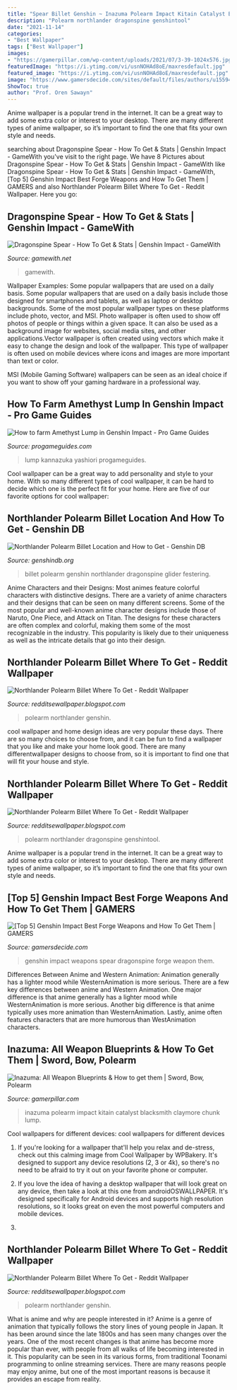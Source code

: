 ```yaml
---
title: "Spear Billet Genshin ~ Inazuma Polearm Impact Kitain Catalyst Blacksmith Claymore Chunk Lump"
description: "Polearm northlander dragonspine genshintool"
date: "2021-11-14"
categories:
- "Best Wallpaper"
tags: ["Best Wallpaper"]
images:
- "https://gamerpillar.com/wp-content/uploads/2021/07/3-39-1024x576.jpg"
featuredImage: "https://i.ytimg.com/vi/usnNOHAd8oE/maxresdefault.jpg"
featured_image: "https://i.ytimg.com/vi/usnNOHAd8oE/maxresdefault.jpg"
image: "https://www.gamersdecide.com/sites/default/files/authors/u155943/genshin_impact-top_5-forged_weapon-5.jpg"
ShowToc: true
author: "Prof. Oren Sawayn"
---
```



Anime wallpaper is a popular trend in the internet. It can be a great way to add some extra color or interest to your desktop. There are many different types of anime wallpaper, so it’s important to find the one that fits your own style and needs.

	

		
searching about Dragonspine Spear - How To Get &amp; Stats | Genshin Impact - GameWith you've visit to the right page. We have 8 Pictures about Dragonspine Spear - How To Get &amp; Stats | Genshin Impact - GameWith like Dragonspine Spear - How To Get &amp; Stats | Genshin Impact - GameWith, [Top 5] Genshin Impact Best Forge Weapons and How To Get Them | GAMERS and also Northlander Polearm Billet Where To Get - Reddit Wallpaper. Here you go:
		
    
## Dragonspine Spear - How To Get &amp; Stats | Genshin Impact - GameWith

<img loading=lazy src="https://gamewith-en.akamaized.net/article/thumbnail/rectangle/23576.png" onerror="this.onerror=null;this.src='https://tse2.mm.bing.net/th?id=OIP.Gd6CPFpgHYoeuveFS7DhfwHaD4&amp;pid=15.1';" alt="Dragonspine Spear - How To Get &amp; Stats | Genshin Impact - GameWith">

_Source: gamewith.net_

>gamewith. 

	

Wallpaper Examples: Some popular wallpapers that are used on a daily basis.
Some popular wallpapers that are used on a daily basis include those designed for smartphones and tablets, as well as laptop or desktop backgrounds. Some of the most popular wallpaper types on these platforms include photo, vector, and MSI. 
Photo wallpaper is often used to show off photos of people or things within a given space. It can also be used as a background image for websites, social media sites, and other applications.Vector wallpaper is often created using vectors which make it easy to change the design and look of the wallpaper. This type of wallpaper is often used on mobile devices where icons and images are more important than text or color. 

MSI (Mobile Gaming Software) wallpapers can be seen as an ideal choice if you want to show off your gaming hardware in a professional way.

    
## How To Farm Amethyst Lump In Genshin Impact - Pro Game Guides

<img loading=lazy src="https://progameguides.com/wp-content/uploads/2021/08/Amethyst-Lump-Yashiori-and-Kannazuka-1-1024x527.png" onerror="this.onerror=null;this.src='https://tse1.mm.bing.net/th?id=OIP.2q8DdqbT_E0GlQcIHIfy3AHaDz&amp;pid=15.1';" alt="How to farm Amethyst Lump in Genshin Impact - Pro Game Guides">

_Source: progameguides.com_

>lump kannazuka yashiori progameguides. 

	

Cool wallpaper can be a great way to add personality and style to your home. With so many different types of cool wallpaper, it can be hard to decide which one is the perfect fit for your home. Here are five of our favorite options for cool wallpaper: 

    
## Northlander Polearm Billet Location And How To Get - Genshin DB

<img loading=lazy src="https://genshindb.org/wp-content/uploads/2021/04/Polearm-Billet-as-Reward-of-Frostbearing-Tree-Level-8.jpg" onerror="this.onerror=null;this.src='https://tse2.mm.bing.net/th?id=OIP.S2JBAoVGI_2mMXj1qNb7NgHaD-&amp;pid=15.1';" alt="Northlander Polearm Billet Location and How to Get - Genshin DB">

_Source: genshindb.org_

>billet polearm genshin northlander dragonspine glider festering. 

	

Anime Characters and their Designs: Most animes feature colorful characters with distinctive designs.
There are a variety of anime characters and their designs that can be seen on many different screens. Some of the most popular and well-known anime character designs include those of Naruto, One Piece, and Attack on Titan. The designs for these characters are often complex and colorful, making them some of the most recognizable in the industry. This popularity is likely due to their uniqueness as well as the intricate details that go into their design.

    
## Northlander Polearm Billet Where To Get - Reddit Wallpaper

<img loading=lazy src="https://i.ytimg.com/vi/wSHyJR5lW-A/maxresdefault.jpg" onerror="this.onerror=null;this.src='https://tse3.mm.bing.net/th?id=OIP.pFakvqvlS-kOAXplSLEeMQHaEK&amp;pid=15.1';" alt="Northlander Polearm Billet Where To Get - Reddit Wallpaper">

_Source: redditsewallpaper.blogspot.com_

>polearm northlander genshin. 

	

cool wallpaper and home design ideas are very popular these days. There are so many choices to choose from, and it can be fun to find a wallpaper that you like and make your home look good. There are many differentwallpaper designs to choose from, so it is important to find one that will fit your house and style.

    
## Northlander Polearm Billet Where To Get - Reddit Wallpaper

<img loading=lazy src="https://static2.gamerantimages.com/wordpress/wp-content/uploads/2020/12/genshin-impact-northlander-polearm-prototype-banner.jpg" onerror="this.onerror=null;this.src='https://tse4.mm.bing.net/th?id=OIP.WlZJZsgXn7XjnkyGt0ZgbAHaDt&amp;pid=15.1';" alt="Northlander Polearm Billet Where To Get - Reddit Wallpaper">

_Source: redditsewallpaper.blogspot.com_

>polearm northlander dragonspine genshintool. 

	

Anime wallpaper is a popular trend in the internet. It can be a great way to add some extra color or interest to your desktop. There are many different types of anime wallpaper, so it’s important to find the one that fits your own style and needs.

    
## [Top 5] Genshin Impact Best Forge Weapons And How To Get Them | GAMERS

<img loading=lazy src="https://www.gamersdecide.com/sites/default/files/authors/u155943/genshin_impact-top_5-forged_weapon-5.jpg" onerror="this.onerror=null;this.src='https://tse1.mm.bing.net/th?id=OIP.00PC6Lb0DA9b5z1zQ-_6LQHaIA&amp;pid=15.1';" alt="[Top 5] Genshin Impact Best Forge Weapons and How To Get Them | GAMERS">

_Source: gamersdecide.com_

>genshin impact weapons spear dragonspine forge weapon them. 

	

Differences Between Anime and Western Animation: Animation generally has a lighter mood while WesternAnimation is more serious.
There are a few key differences between anime and Western Animation. One major difference is that anime generally has a lighter mood while WesternAnimation is more serious. Another big difference is that anime typically uses more animation than WesternAnimation. Lastly, anime often features characters that are more humorous than WestAnimation characters.

    
## Inazuma: All Weapon Blueprints &amp; How To Get Them | Sword, Bow, Polearm

<img loading=lazy src="https://gamerpillar.com/wp-content/uploads/2021/07/3-39-1024x576.jpg" onerror="this.onerror=null;this.src='https://tse1.mm.bing.net/th?id=OIP.CVqB-3Lmk0Y7-CsvB00vewHaEK&amp;pid=15.1';" alt="Inazuma: All Weapon Blueprints &amp; How to get them | Sword, Bow, Polearm">

_Source: gamerpillar.com_

>inazuma polearm impact kitain catalyst blacksmith claymore chunk lump. 

	

Cool wallpapers for different devices:
cool wallpapers for different devices 

1. If you're looking for a wallpaper that'll help you relax and de-stress, check out this calming image from Cool Wallpaper by WPBakery. It's designed to support any device resolutions (2, 3 or 4k), so there's no need to be afraid to try it out on your favorite phone or computer.

2. If you love the idea of having a desktop wallpaper that will look great on any device, then take a look at this one from androidOSWALLPAPER. It's designed specifically for Android devices and supports high resolution resolutions, so it looks great on even the most powerful computers and mobile devices.

3.

    
## Northlander Polearm Billet Where To Get - Reddit Wallpaper

<img loading=lazy src="https://i.ytimg.com/vi/usnNOHAd8oE/maxresdefault.jpg" onerror="this.onerror=null;this.src='https://tse1.mm.bing.net/th?id=OIP.KmctJwpQFbkFZxnGfO0FSQHaEK&amp;pid=15.1';" alt="Northlander Polearm Billet Where To Get - Reddit Wallpaper">

_Source: redditsewallpaper.blogspot.com_

>polearm northlander genshin. 

	

What is anime and why are people interested in it?
Anime is a genre of animation that typically follows the story lines of young people in Japan. It has been around since the late 1800s and has seen many changes over the years. One of the most recent changes is that anime has become more popular than ever, with people from all walks of life becoming interested in it. This popularity can be seen in its various forms, from traditional Toonami programming to online streaming services. There are many reasons people may enjoy anime, but one of the most important reasons is because it provides an escape from reality.


